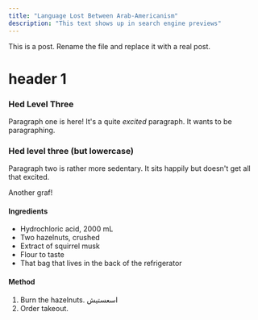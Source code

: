 ```yaml
---
title: "Language Lost Between Arab-Americanism"
description: "This text shows up in search engine previews"
---
```


This is a post. Rename the file and replace it with a real post.

# header 1
<h3>Hed Level Three</h3>

Paragraph one is here! It's a quite *excited* paragraph. It wants to be paragraphing.

### Hed level three (but lowercase)

Paragraph two is rather more sedentary. It sits happily but doesn't get all that excited.

Another graf!

#### Ingredients

- Hydrochloric acid, 2000 mL
- Two hazelnuts, crushed
- Extract of squirrel musk
- Flour to taste
- That bag that lives in the back of the refrigerator

#### Method

1. Burn the hazelnuts.
اسعستيش
2. Order takeout.
